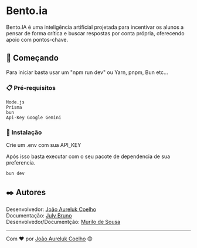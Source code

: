 # Bento.ia

Bento.IA é uma inteligência artificial projetada para incentivar os alunos a pensar de forma crítica e buscar respostas por conta própria, oferecendo apoio com pontos-chave.

## 🚀 Começando

Para iniciar basta usar um "npm run dev" ou Yarn, pnpm, Bun etc...



### 📋 Pré-requisitos



```
Node.js
Prisma
bun
Api-Key Google Gemini
```

### 🔧 Instalação

Crie um .env com sua API_KEY

Após isso basta executar com o seu pacote de dependencia de sua preferencia.

```
bun dev
```



## ✒️ Autores

Desenvolvedor: [João Aureluk Coelho](https://github.com/joaoaureluk) <br>
Documentação: [July Bruno](https://github.com/Julybrunodev) <br>
Desenvolvedor/Documentção: [Murilo de Sousa](https://github.com/murilomacieldev)






---
Com ❤️ por [João Aureluk Coelho](https://github.com/joaoaureluk) 😊
